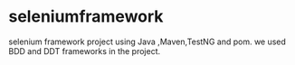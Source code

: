 # seleniumframework
selenium framework project using Java ,Maven,TestNG and pom. 
we used BDD and DDT frameworks in the project.

